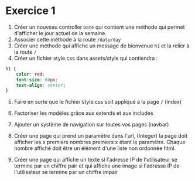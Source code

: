 # Exercice 1

1. Créer un nouveau controller `Date` qui contient une méthode qui permet d'afficher le jour actuel de la semaine.
2. Associer cette méthode à la route `/date/day`
3. Créer une méthode qui affiche un message de bienvenue `h1` et la relier à la route `/`
4. Créer un fichier style.css dans assets/style qui contiendra :
```css
h1 {
    color: red;
    font-size: 60px;
    text-align: center;
}
```
5. Faire en sorte que le fichier style.css soit appliqué à la page `/` (index)
6. Factoriser les modèles grâce aux extends et aux includes
7. Ajouter un système de navigation sur toutes vos pages (navbar)

8. Créer une page qui prend un paramètre dans l'url, (Integer) la page doit afficher
les x premiers nombres premiers x étant le paramètre. Chaque nombre affiché doit être
un élément d'une liste non ordonnée html.

9. Créer une page qui affiche un texte si l'adresse IP de l'utilisateur se termine par un chiffre
pair et qui affiche une image si l'adresse IP de l'utilisateur se termine par un chiffre impair